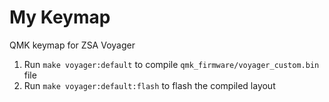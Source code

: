 # My Keymap
QMK keymap for ZSA Voyager

1. Run `make voyager:default` to compile `qmk_firmware/voyager_custom.bin` file
2. Run `make voyager:default:flash` to flash the compiled layout